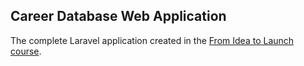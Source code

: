 ## Career Database Web Application

The complete Laravel application created in the [From Idea to Launch course](https://selftaughtcoders.com/from-idea-to-launch/).
